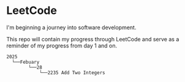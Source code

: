 # LeetCode

I'm beginning a journey into software development.

This repo will contain my progress through LeetCode and serve as a reminder of my progress from day 1 and on.

```
2025
  └──Febuary
        └──28
            └──2235 Add Two Integers
```
